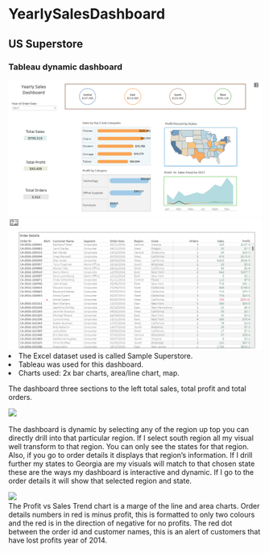 # YearlySalesDashboard
## US Superstore   
### Tableau dynamic dashboard 

<img src="dh_img/yrSalesDb.png" width="600">

<img src="dh_img/odDetails.png" width="600">

<li>The Excel dataset used is called Sample Superstore. 
<li>Tableau was used for this dashboard. 
<li>Charts used: 2x bar charts, area/line chart, map. 

The dashboard three sections to the left total sales, total profit and total orders. 

<img src="dh_img/sDb.gif" width="600">

The dashboard is dynamic by selecting any of the region up top you can directly drill into that particular region. If I select south region all my visual well transform to that region. You can only see the states for that region. Also, if you go to order details it displays that region’s information. If I drill further my states to Georgia are my visuals will match to that chosen state these are the ways my dashboard is interactive and dynamic. If I go to the order details it will show that selected region and state. 

<img src="dh_img/allCharts.gif" width="700">
<br>
The Profit vs Sales Trend chart is a marge of the line and area charts. Order details numbers in red is minus profit, this is formatted to only two colours and the red is in the direction of negative for no profits. The red dot between the order id and customer names, this is an alert of customers that have lost profits year of 2014. 
